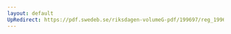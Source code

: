 ```yaml
---
layout: default
UpRedirect: https://pdf.swedeb.se/riksdagen-volumeG-pdf/199697/reg_199697/reg_199697_0259.pdf
---
```

